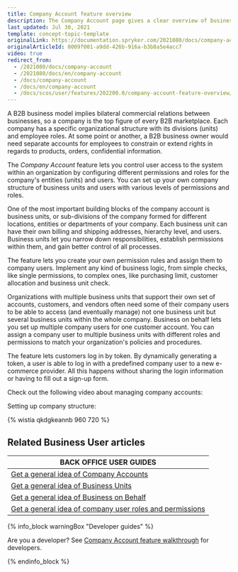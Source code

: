 ```yaml
---
title: Company Account feature overview
description: The Company Account page gives a clear overview of business’ structure, hierarchy, shipping, billing addresses, and other users in the Business Unit.
last_updated: Jul 30, 2021
template: concept-topic-template
originalLink: https://documentation.spryker.com/2021080/docs/company-account
originalArticleId: 8009f001-a9dd-426b-916a-b3b8a5e4acc7
video: true
redirect_from:
  - /2021080/docs/company-account
  - /2021080/docs/en/company-account
  - /docs/company-account
  - /docs/en/company-account
  - /docs/scos/user/features/202200.0/company-account-feature-overview/company-account-feature-overview.html
---
```


A B2B business model implies bilateral commercial relations between businesses, so a company is the top figure of every B2B marketplace. Each company has a specific organizational structure with its divisions (units) and employee roles. At some point or another, a B2B business owner would need separate accounts for employees to constrain or extend rights in regards to products, orders, confidential information.

The *Company Account* feature lets you control user access to the system within an organization by configuring different permissions and roles for the company's entities (units) and users. You can set up your own company structure of business units and users with various levels of permissions and roles.

One of the most important building blocks of the company account is business units, or sub-divisions of the company formed for different locations, entities or departments of your company. Each business unit can have their own billing and shipping addresses, hierarchy level, and users. Business units let you narrow down responsibilities, establish permissions within them, and gain better control of all processes.

The feature lets you create your own permission rules and assign them to company users. Implement any kind of business logic, from simple checks, like single permissions, to complex ones, like purchasing limit, customer allocation and business unit check.

Organizations with multiple business units that support their own set of accounts, customers, and vendors often need some of their company users to be able to access (and eventually manage) not one business unit but several business units within the whole company. Business on behalf lets you set up multiple company users for one customer account. You can assign a company user to multiple business units with different roles and permissions to match your organization's policies and procedures.

The feature lets customers log in by token. By dynamically generating a token, a user is able to log in with a predefined company user to a new e-commerce provider. All this happens without sharing the login information or having to fill out a sign-up form.

Check out the following video about managing company accounts:

Setting up company structure:

{% wistia qkdgkeannb 960 720 %}


## Related Business User articles

|BACK OFFICE USER GUIDES|
|---|
|  [Get a general idea of Company Accounts](/docs/scos/user/features/company-account-feature-overview/company-accounts-overview.html)  |
|  [Get a general idea of Business Units](/docs/scos/user/features/company-account-feature-overview/business-units-overview.html)  |
|  [Get a general idea of Business on Behalf](/docs/scos/user/features/company-account-feature-overview/business-on-behalf-overview.html)  |
|  [Get a general idea of company user roles and permissions](/docs/scos/user/features/company-account-feature-overview/company-user-roles-and-permissions-overview.html)  |


{% info_block warningBox "Developer guides" %}

Are you a developer? See [Company Account feature walkthrough](/docs/scos/dev/feature-walkthroughs/company-account-feature-walkthrough/company-account-feature-walkthrough.html) for developers.

{% endinfo_block %}
